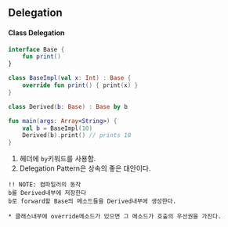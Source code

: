 ## Delegation

#### Class Delegation
```kotlin
interface Base {
    fun print()
}

class BaseImpl(val x: Int) : Base {
    override fun print() { print(x) }
}

class Derived(b: Base) : Base by b

fun main(args: Array<String>) {
    val b = BaseImpl(10)
    Derived(b).print() // prints 10
}
```
1. 헤더에 `by`키워드를 사용함.
2. Delegation Pattern은 상속의 좋은 대안이다.

```
!! NOTE: 컴파일러의 동작
b를 Derived내부에 저장한다
b로 forward할 Base의 메소드들을 Derived내부에 생성한다.

* 클래스내부에 override메소드가 있으면 그 메소드가 호출의 우선권을 가진다.
```
